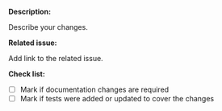 **Description:**

Describe your changes.

**Related issue:**

Add link to the related issue.

**Check list:**

- [ ] Mark if documentation changes are required
- [ ] Mark if tests were added or updated to cover the changes